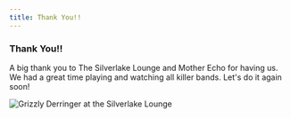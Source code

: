 ```yaml
---
title: Thank You!!
---
```


<div class="post">
  <h3>Thank You!!</h3>
  <p>A big thank you to The Silverlake Lounge and Mother Echo for having us. We had a great time playing and watching all killer bands. Let's do it again soon!</p>
  <img src="{{ "/assets/img/posts/sll_show_01252017/sll_show_01252017_3.jpg" | prepend: site.baseurl }}" 
       alt="Grizzly Derringer at the Silverlake Lounge" 
       class="img-responsive img-thumbnail">  
</div>